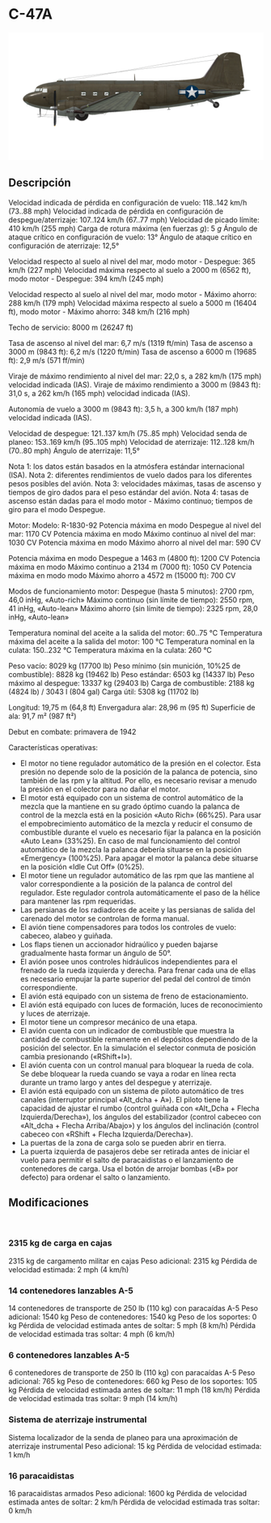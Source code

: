 # C-47A

![c47a](../images/c47a.png)

## Descripción

Velocidad indicada de pérdida en configuración de vuelo: 118..142 km/h (73..88 mph)
Velocidad indicada de pérdida en configuración de despegue/aterrizaje: 107..124 km/h (67..77 mph)
Velocidad de picado límite: 410 km/h (255 mph)
Carga de rotura máxima (en fuerzas <i>g</i>): 5 <i>g</i>
Ángulo de ataque crítico en configuración de vuelo: 13°
Ángulo de ataque crítico en configuración de aterrizaje: 12,5°

Velocidad respecto al suelo al nivel del mar, modo motor - Despegue: 365 km/h (227 mph)
Velocidad máxima respecto al suelo a 2000 m (6562 ft), modo motor - Despegue: 394 km/h (245 mph)

Velocidad respecto al suelo al nivel del mar, modo motor - Máximo ahorro: 288 km/h (179 mph)
Velocidad máxima respecto al suelo a 5000 m (16404 ft), modo motor - Máximo ahorro: 348 km/h (216 mph)

Techo de servicio: 8000 m (26247 ft)

Tasa de ascenso al nivel del mar: 6,7 m/s (1319 ft/min)
Tasa de ascenso a 3000 m (9843 ft): 6,2 m/s (1220 ft/min)
Tasa de ascenso a 6000 m (19685 ft): 2,9 m/s (571 ff/min)

Viraje de máximo rendimiento al nivel del mar: 22,0 s, a 282 km/h (175 mph) velocidad indicada (IAS).
Viraje de máximo rendimiento a 3000 m (9843 ft): 31,0 s, a 262 km/h (165 mph) velocidad indicada (IAS).

Autonomía de vuelo a 3000 m (9843 ft): 3,5 h, a 300 km/h (187 mph) velocidad indicada (IAS).

Velocidad de despegue: 121..137 km/h (75..85 mph)
Velocidad senda de planeo: 153..169 km/h (95..105 mph)
Velocidad de aterrizaje: 112..128 km/h (70..80 mph)
Ángulo de aterrizaje: 11,5°

Nota 1: los datos están basados en la atmósfera estándar internacional (ISA).
Nota 2: diferentes rendimientos de vuelo dados para los diferentes pesos posibles del avión.
Nota 3: velocidades máximas, tasas de ascenso y tiempos de giro dados para el peso estándar del avión.
Nota 4: tasas de ascenso están dadas para el modo motor - Máximo continuo; tiempos de giro para el modo Despegue.

Motor:
Modelo: R-1830-92
Potencia máxima en modo Despegue al nivel del mar: 1170 CV
Potencia máxima en modo Máximo continuo al nivel del mar: 1030 CV
Potencia máxima en modo Máximo ahorro al nivel del mar: 590 CV

Potencia máxima en modo Despegue a 1463 m (4800 ft): 1200 CV
Potencia máxima en modo Máximo continuo a 2134 m (7000 ft): 1050 CV
Potencia máxima en modo modo Máximo ahorro a 4572 m (15000 ft): 700 CV

Modos de funcionamiento motor:
Despegue (hasta 5 minutos): 2700 rpm, 46,0 inHg, «Auto-rich»
Máximo continuo (sin límite de tiempo): 2550 rpm, 41 inHg, «Auto-lean»
Máximo ahorro (sin límite de tiempo): 2325 rpm, 28,0 inHg, «Auto-lean»

Temperatura nominal del aceite a la salida del motor: 60..75 °C
Temperatura máxima del aceite a la salida del motor: 100 °C
Temperatura nominal en la culata: 150..232 °C
Temperatura máxima en la culata: 260 °C

Peso vacío: 8029 kg (17700 lb)
Peso mínimo (sin munición, 10%25 de combustible): 8828 kg (19462 lb)
Peso estándar: 6503 kg (14337 lb)
Peso máximo al despegue: 13337 kg (29403 lb)
Carga de combustible: 2188 kg (4824 lb) / 3043 l (804 gal)
Carga útil: 5308 kg (11702 lb)

Longitud: 19,75 m (64,8 ft)
Envergadura alar: 28,96 m (95 ft)
Superficie de ala: 91,7 m² (987 ft²)

Debut en combate: primavera de 1942

Características operativas:
- El motor no tiene regulador automático de la presión en el colector. Esta presión no depende solo de la posición de la palanca de potencia, sino también de las rpm y la altitud. Por ello, es necesario revisar a menudo la presión en el colector para no dañar el motor.
- El motor está equipado con un sistema de control automático de la mezcla que la mantiene en su grado óptimo cuando la palanca de control de la mezcla está en la posición «Auto Rich» (66%25). Para usar el empobrecimiento automático de la mezcla y reducir el consumo de combustible durante el vuelo es necesario fijar la palanca en la posición «Auto Lean» (33%25). En caso de mal funcionamiento del control automático de la mezcla la palanca debería situarse en la posición «Emergency» (100%25). Para apagar el motor la palanca debe situarse en la posición «Idle Cut Off» (0%25).
- El motor tiene un regulador automático de las rpm que las mantiene al valor correspondiente a la posición de la palanca de control del regulador. Este regulador controla automáticamente el paso de la hélice para mantener las rpm requeridas.
- Las persianas de los radiadores de aceite y las persianas de salida del carenado del motor se controlan de forma manual.
- El avión tiene compensadores para todos los controles de vuelo: cabeceo, alabeo y guiñada.
- Los flaps tienen un accionador hidraúlico y pueden bajarse gradualmente hasta formar un ángulo de 50°.
- El avión posee unos controles hidráulicos independientes para el frenado de la rueda izquierda y derecha. Para frenar cada una de ellas es necesario empujar la parte superior del pedal del control de timón correspondiente.
- El avión está equipado con un sistema de freno de estacionamiento.
- El avión está equipado con luces de formación, luces de reconocimiento y luces de aterrizaje.
- El motor tiene un compresor mecánico de una etapa.
- El avión cuenta con un indicador de combustible que muestra la cantidad de combustible remanente en el depósitos dependiendo de la posición del selector. En la simulación el selector conmuta de posición cambia presionando («RShift+I»).
- El avión cuenta con un control manual para bloquear la rueda de cola. Se debe bloquear la rueda cuando se vaya a rodar en línea recta durante un tramo largo y antes del despegue y aterrizaje.
- El avión está equipado con un sistema de piloto automático de tres canales (interruptor principal «Alt_dcha + A»). El piloto tiene la capacidad de ajustar el rumbo (control guiñada con «Alt_Dcha + Flecha Izquierda/Derecha»), los ángulos del estabilizador (control cabeceo con «Alt_dcha + Flecha Arriba/Abajo») y los ángulos del inclinación (control cabeceo con «RShift + Flecha Izquierda/Derecha»).
- La puertas de la zona de carga solo se pueden abrir en tierra.
- La puerta izquierda de pasajeros debe ser retirada antes de iniciar el vuelo para permitir el salto de paracaidistas o el lanzamiento de contenedores de carga. Usa el botón de arrojar bombas («B» por defecto) para ordenar el salto o lanzamiento.

## Modificaciones
﻿

### 2315 kg de carga en cajas

2315 kg de cargamento militar en cajas
Peso adicional: 2315 kg
Pérdida de velocidad estimada: 2 mph (4 km/h)
﻿

### 14 contenedores lanzables A-5

14 contenedores de transporte de 250 lb (110 kg) con paracaídas A-5
Peso adicional: 1540 kg
Peso de contenedores: 1540 kg
Peso de los soportes: 0 kg
Pérdida de velocidad estimada antes de soltar: 5 mph (8 km/h)
Pérdida de velocidad estimada tras soltar: 4 mph (6 km/h)﻿

### 6 contenedores lanzables A-5

6 contenedores de transporte de 250 lb (110 kg) con paracaídas A-5
Peso adicional: 765 kg
Peso de contenedores: 660 kg
Peso de los soportes: 105 kg
Pérdida de velocidad estimada antes de soltar: 11 mph (18 km/h)
Pérdida de velocidad estimada tras soltar: 9 mph (14 km/h)﻿

### Sistema de aterrizaje instrumental

Sistema localizador de la senda de planeo para una aproximación de aterrizaje instrumental
Peso adicional: 15 kg
Pérdida de velocidad estimada: 1 km/h﻿

### 16 paracaidistas

16 paracaidistas armados
Peso adicional: 1600 kg
Pérdida de velocidad estimada antes de soltar: 2 km/h
Pérdida de velocidad estimada tras soltar: 0 km/h